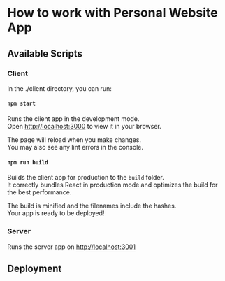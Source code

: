 # How to work with Personal Website App

## Available Scripts

### Client

In the ./client directory, you can run:

#### `npm start`

Runs the client app in the development mode.\
Open [http://localhost:3000](http://localhost:3000) to view it in your browser.

The page will reload when you make changes.\
You may also see any lint errors in the console.

#### `npm run build`

Builds the client app for production to the `build` folder.\
It correctly bundles React in production mode and optimizes the build for the best performance.

The build is minified and the filenames include the hashes.\
Your app is ready to be deployed!

### Server

Runs the server app on [http://localhost:3001](http://localhost:3001)

## Deployment

